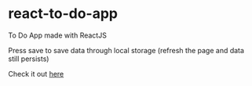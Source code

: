 # react-to-do-app
To Do App made with ReactJS

Press save to save data through local storage
(refresh the page and data still persists)

Check it out [here](https://odioman.github.io/react-to-do-app/)
